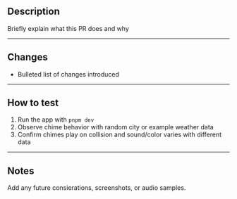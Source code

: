 ## Description

Briefly explain what this PR does and why

---

## Changes

- Bulleted list of changes introduced

---

## How to test

1. Run the app with `pnpm dev`
2. Observe chime behavior with random city or example weather data
3. Confirm chimes play on collision and sound/color varies with different data

---

## Notes

Add any future consierations, screenshots, or audio samples.
